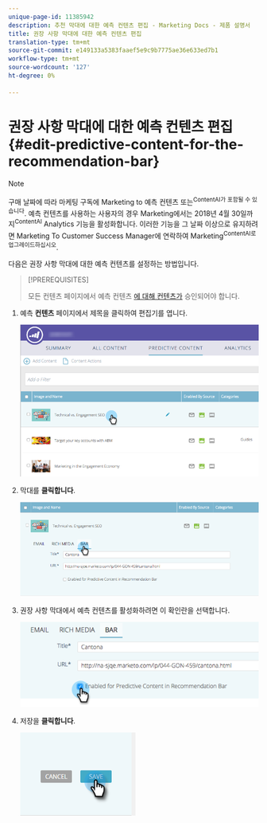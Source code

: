 ```yaml
---
unique-page-id: 11385942
description: 추천 막대에 대한 예측 컨텐츠 편집 - Marketing Docs - 제품 설명서
title: 권장 사항 막대에 대한 예측 컨텐츠 편집
translation-type: tm+mt
source-git-commit: e149133a5383faaef5e9c9b7775ae36e633ed7b1
workflow-type: tm+mt
source-wordcount: '127'
ht-degree: 0%

---
```



# 권장 사항 막대에 대한 예측 컨텐츠 편집 {#edit-predictive-content-for-the-recommendation-bar}

>[!NOTE]
>
>구매 날짜에 따라 마케팅 구독에 Marketing to 예측 컨텐츠 또는<sup>ContentAI가 포함될 수 있습니다</sup>. 예측 컨텐츠를 사용하는 사용자의 경우 Marketing에서는 2018년 4월 30일까지<sup>ContentAI</sup> Analytics 기능을 활성화합니다. 이러한 기능을 그 날짜 이상으로 유지하려면 Marketing To Customer Success Manager에 연락하여 Marketing<sup>ContentAI로 업그레이드하십시오</sup>.

다음은 권장 사항 막대에 대한 예측 컨텐츠를 설정하는 방법입니다.

>[!PREREQUISITES]
>
>모든 컨텐츠 페이지에서 예측 컨텐츠 [에 대해 컨텐츠가](/help/marketo/product-docs/predictive-content/working-with-all-content/approve-a-title-for-predictive-content.md) 승인되어야 합니다.

1. 예측 **컨텐츠** 페이지에서 제목을 클릭하여 편집기를 엽니다.

   ![](assets/image2017-10-3-9-3a45-3a13.png)

1. 막대를 **클릭합니다**.

   ![](assets/image2017-10-3-9-3a45-3a48.png)

1. 권장 사항 막대에서 예측 컨텐츠를 활성화하려면 이 확인란을 선택합니다.

   ![](assets/image2017-10-3-9-3a46-3a18.png)

1. 저장을 **클릭합니다**.

   ![](assets/save.png)
